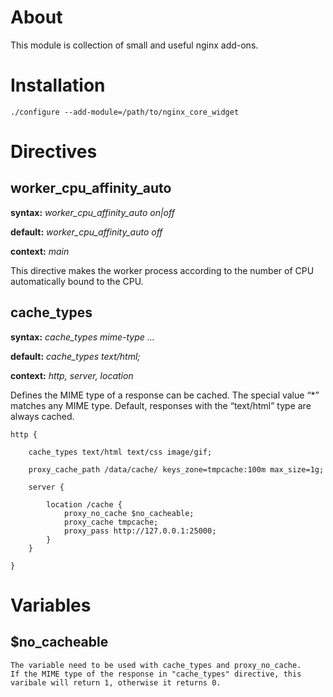About
====
This module is collection of small and useful nginx add-ons.


Installation
====
`./configure --add-module=/path/to/nginx_core_widget`   



Directives
====

worker_cpu_affinity_auto
--------------------
**syntax:** *worker_cpu_affinity_auto on|off*

**default:** *worker_cpu_affinity_auto off*

**context:** *main*

This directive makes the worker process according to the number of CPU automatically bound to the CPU.


cache_types
--------------------
**syntax:** *cache_types mime-type ...*

**default:** *cache_types text/html;*

**context:** *http, server, location*

Defines the MIME type of a response can be cached. The special value “*” matches any MIME type. Default, responses with the “text/html” type are always cached.

``` 
http {

    cache_types text/html text/css image/gif;
    
    proxy_cache_path /data/cache/ keys_zone=tmpcache:100m max_size=1g;

    server {
        
        location /cache {
            proxy_no_cache $no_cacheable;
            proxy_cache tmpcache;
            proxy_pass http://127.0.0.1:25000;
        }    
    }

}

```


Variables
====
$no_cacheable
--------------------
    The variable need to be used with cache_types and proxy_no_cache. 
    If the MIME type of the response in "cache_types" directive, this varibale will return 1, otherwise it returns 0.



